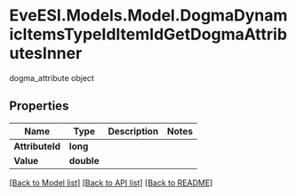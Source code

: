 # EveESI.Models.Model.DogmaDynamicItemsTypeIdItemIdGetDogmaAttributesInner
dogma_attribute object

## Properties

Name | Type | Description | Notes
------------ | ------------- | ------------- | -------------
**AttributeId** | **long** |  | 
**Value** | **double** |  | 

[[Back to Model list]](../README.md#documentation-for-models) [[Back to API list]](../README.md#documentation-for-api-endpoints) [[Back to README]](../README.md)

